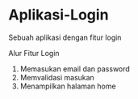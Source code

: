 # Aplikasi-Login
Sebuah aplikasi dengan fitur login

Alur Fitur Login
1. Memasukan email dan password
2. Memvalidasi masukan
3. Menampilkan halaman home
